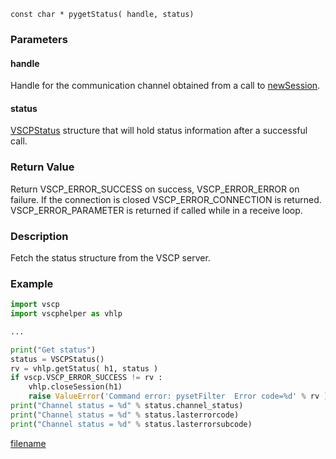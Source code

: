 

```clike
const char * pygetStatus( handle, status)
```

### Parameters

#### handle
Handle for the communication channel obtained from a call to [newSession](newsession.md).

#### status 
[VSCPStatus](https://github.com/grodansparadis/vscp_software/blob/master/src/vscp/common/vscp.h) structure that will hold status information after a successful call.

### Return Value
Return VSCP_ERROR_SUCCESS on success, VSCP_ERROR_ERROR on failure. If the connection is closed VSCP_ERROR_CONNECTION is returned. VSCP_ERROR_PARAMETER is returned if called while in a receive loop. 

### Description
Fetch the status structure from the VSCP server. 


### Example

```python
import vscp
import vscphelper as vhlp

...

print("Get status")
status = VSCPStatus()
rv = vhlp.getStatus( h1, status )
if vscp.VSCP_ERROR_SUCCESS != rv :
    vhlp.closeSession(h1)
    raise ValueError('Command error: pysetFilter  Error code=%d' % rv )
print("Channel status = %d" % status.channel_status)
print("Channel status = %d" % status.lasterrorcode)
print("Channel status = %d" % status.lasterrorsubcode)
```



[filename](./bottom_copyright.md ':include')